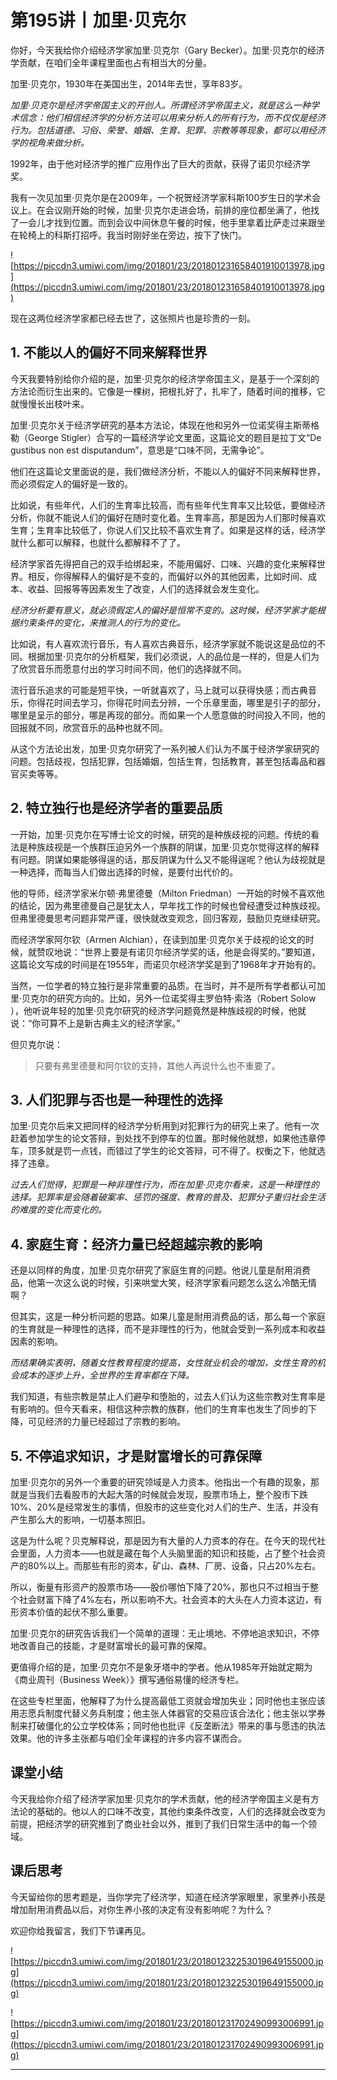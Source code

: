 # 第195讲丨加里·贝克尔

你好，今天我给你介绍经济学家加里·贝克尔（Gary Becker）。加里·贝克尔的经济学贡献，在咱们全年课程里面也占有相当大的分量。

加里·贝克尔，1930年在美国出生，2014年去世，享年83岁。

 *加里·贝克尔是经济学帝国主义的开创人。所谓经济学帝国主义，就是这么一种学术信念：他们相信经济学的分析方法可以用来分析人的所有行为，而不仅仅是经济行为。包括道德、习俗、荣誉、婚姻、生育、犯罪、宗教等等现象，都可以用经济学的视角来做分析。*

1992年，由于他对经济学的推广应用作出了巨大的贡献，获得了诺贝尔经济学奖。

我有一次见加里·贝克尔是在2009年，一个祝贺经济学家科斯100岁生日的学术会议上。在会议刚开始的时候，加里·贝克尔走进会场，前排的座位都坐满了，他找了一会儿才找到位置。而到会议中间休息午餐的时候，他手里拿着比萨走过来跟坐在轮椅上的科斯打招呼。我当时刚好坐在旁边，按下了快门。

![https://piccdn3.umiwi.com/img/201801/23/201801231658401910013978.jpg](https://piccdn3.umiwi.com/img/201801/23/201801231658401910013978.jpg)

现在这两位经济学家都已经去世了，这张照片也是珍贵的一刻。

## 1. 不能以人的偏好不同来解释世界

今天我要特别给你介绍的是，加里·贝克尔的经济学帝国主义，是基于一个深刻的方法论而衍生出来的。它像是一棵树，把根扎好了，扎牢了，随着时间的推移，它就慢慢长出枝叶来。

加里·贝克尔关于经济学研究的基本方法论，体现在他和另外一位诺奖得主斯蒂格勒（George Stigler）合写的一篇经济学论文里面，这篇论文的题目是拉丁文“De gustibus non est disputandum”，意思是“口味不同，无需争论”。

他们在这篇论文里面说的是，我们做经济分析，不能以人的偏好不同来解释世界，而必须假定人的偏好是一致的。

比如说，有些年代，人们的生育率比较高，而有些年代生育率又比较低，要做经济分析，你就不能说人们的偏好在随时变化着。生育率高，那是因为人们那时候喜欢生育；生育率比较低了，你说人们又比较不喜欢生育了。如果是这样的话，经济学就什么都可以解释，也就什么都解释不了了。

经济学家首先得把自己的双手给绑起来，不能用偏好、口味、兴趣的变化来解释世界。相反，你得解释人的偏好是不变的，而偏好以外的其他因素，比如时间、成本、收益、回报等等因素发生了改变，人们的选择就会发生变化。

 *经济分析要有意义，就必须假定人的偏好是恒常不变的。这时候，经济学家才能根据约束条件的变化，来推测人的行为的变化。*

比如说，有人喜欢流行音乐，有人喜欢古典音乐，经济学家就不能说这是品位的不同。根据加里·贝克尔的分析框架，我们必须说，人的品位是一样的，但是人们为了欣赏音乐而愿意付出的学习时间不同，他们的选择就不同。

流行音乐追求的可能是短平快，一听就喜欢了，马上就可以获得快感；而古典音乐，你得花时间去学习，你得花时间去分辨，一个乐章里面，哪里是引子的部分，哪里是呈示的部分，哪是再现的部分。而如果一个人愿意做的时间投入不同，他的回报就不同，欣赏音乐的品种也就不同。

从这个方法论出发，加里·贝克尔研究了一系列被人们认为不属于经济学家研究的问题。包括歧视，包括犯罪，包括婚姻，包括生育，包括教育，甚至包括毒品和器官买卖等等。

## 2. 特立独行也是经济学者的重要品质

一开始，加里·贝克尔在写博士论文的时候，研究的是种族歧视的问题。传统的看法是种族歧视是一个族群压迫另外一个族群的阴谋，加里·贝克尔觉得这样的解释有问题。阴谋如果能够得逞的话，那反阴谋为什么又不能得逞呢？他认为歧视就是一种选择，而每当人们做出选择的时候，是要付出代价的。

他的导师，经济学家米尔顿·弗里德曼（Milton Friedman）一开始的时候不喜欢他的结论，因为弗里德曼自己是犹太人，早年找工作的时候也曾经遭受过种族歧视。但弗里德曼思考问题非常严谨，很快就改变观念，回归客观，鼓励贝克继续研究。

而经济学家阿尔钦（Armen Alchian），在读到加里·贝克尔关于歧视的论文的时候，就赞叹地说：“世界上要是有诺贝尔经济学奖的话，他是会得奖的。”要知道，这篇论文写成的时间是在1955年，而诺贝尔经济学奖是到了1968年才开始有的。

当然，一位学者的特立独行是非常重要的品质。在当时，并不是所有学者都认可加里·贝克尔的研究方向的。比如，另外一位诺奖得主罗伯特·索洛（Robert Solow ），他听说年轻的加里·贝克尔研究的经济学问题竟然是种族歧视的时候，他就说：“你可算不上是新古典主义的经济学家。”

但贝克尔说：

> 只要有弗里德曼和阿尔钦的支持，其他人再说什么也不重要了。

## 3. 人们犯罪与否也是一种理性的选择

加里·贝克尔后来又把同样的经济学分析用到对犯罪行为的研究上来了。他有一次赶着参加学生的论文答辩，到处找不到停车的位置。那时候他就想，如果他违章停车，顶多就是罚一点钱，而错过了学生的论文答辩，可不得了。权衡之下，他就选择了违章。

 *过去人们觉得，犯罪是一种非理性行为，而在加里·贝克尔看来，这是一种理性的选择。犯罪率是会随着破案率、惩罚的强度、教育的普及、犯罪分子重归社会生活的难度的变化而变化的。*

## 4. 家庭生育：经济力量已经超越宗教的影响

还是以同样的角度，加里·贝克尔研究了家庭生育的问题。他说儿童是耐用消费品，他第一次这么说的时候，引来哄堂大笑，经济学家看问题怎么这么冷酷无情啊？

但其实，这是一种分析问题的思路。如果儿童是耐用消费品的话，那么每一个家庭的生育就是一种理性的选择，而不是非理性的行为，他就会受到一系列成本和收益因素的影响。

 *而结果确实表明，随着女性教育程度的提高，女性就业机会的增加，女性生育的机会成本的逐步上升，全世界的生育率都在下降。*

我们知道，有些宗教是禁止人们避孕和堕胎的，过去人们认为这些宗教对生育率是有影响的。但今天看来，相信这种宗教的族群，他们的生育率也发生了同步的下降，可见经济的力量已经超过了宗教的影响。

## 5. 不停追求知识，才是财富增长的可靠保障

加里·贝克尔的另外一个重要的研究领域是人力资本。他指出一个有趣的现象，那就是当我们去看股市的大起大落的时候就会发现，股票市场上，整个股市下跌10%、20%是经常发生的事情，但股市的这些变化对人们的生产、生活，并没有产生那么大的影响，一切基本照旧。

这是为什么呢？贝克解释说，那是因为有大量的人力资本的存在。在今天的现代社会里面，人力资本——也就是藏在每个人头脑里面的知识和技能，占了整个社会资产的80%以上。而那些有形的资本，矿山、森林、厂房、设备，只占20%左右。

所以，衡量有形资产的股票市场——股价哪怕下降了20%，那也只不过相当于整个社会财富下降了4%左右，所以影响不大。社会资本的大头在人力资本这边，有形资本价值的起伏不那么重要。

加里·贝克尔的研究告诉我们一个简单的道理：无止境地、不停地追求知识，不停地改善自己的技能，才是财富增长的最可靠的保障。

更值得介绍的是，加里·贝克尔不是象牙塔中的学者。他从1985年开始就定期为《商业周刊（Business Week）》撰写通俗易懂的经济专栏。

在这些专栏里面，他解释了为什么提高最低工资就会增加失业；同时他也主张应该用志愿兵制度代替义务兵制度；他主张人体器官的交易应该合法化；他主张以学券制来打破僵化的公立学校体系；同时他也批评《反垄断法》带来的事与愿违的执法效果。他的许多主张都与咱们全年课程的许多内容不谋而合。

## 课堂小结

今天我给你介绍了经济学家加里·贝克尔的学术贡献，他的经济学帝国主义是有方法论的基础的。他以人的口味不改变，其他约束条件改变，人们的选择就会改变为前提，把经济学的研究推到了商业社会以外，推到了我们日常生活中的每一个领域。

## 课后思考

今天留给你的思考题是，当你学完了经济学，知道在经济学家眼里，家里养小孩是增加耐用消费品以后，对你生养小孩的决定有没有影响呢？为什么？

欢迎你给我留言，我们下节课再见。

![https://piccdn3.umiwi.com/img/201801/23/201801232253019649155000.jpg](https://piccdn3.umiwi.com/img/201801/23/201801232253019649155000.jpg)

![https://piccdn3.umiwi.com/img/201801/23/201801231702490993006991.jpg](https://piccdn3.umiwi.com/img/201801/23/201801231702490993006991.jpg)

---
